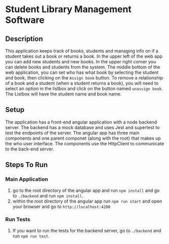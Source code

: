 # Student Library Management Software

## Description
This application keeps track of books, students and managing info on if a student takes out a book or returns a book.
In the upper left of the web app you can add new students and new books. In the upper right corner you can delete
books and students from the system. The middle bottom of the web application, you can set who has what book
by selecting the student and book, then clicking on the `Assign book` button. To remove a relationship of a book
and a student (when a student returns a book), you will need to select an option in the listbox and click on
the button named `unassign book`. The Listbox will have the student name and book name.

## Setup
The application has a front-end angular application with a node backend server. The backend has a mock database
and uses Jest and supertest to test the endpoints of the server. The angular app has three main components and
one parent componet (along with the root) that makes up the who user interface. The components use the HttpClient 
to communicate to the back-end server.

## Steps To Run

### Main Application
1. go to the root directory of the angular app and run `npm install` and go to `./backend` and run `npm install`.
2. within the root directory of the angular app run `npm run start` and open your browser and go to `http://localhost:4200`

### Run Tests
1. If you want to run the tests for the backend server, go to `./backend` and run `npm run test`.
